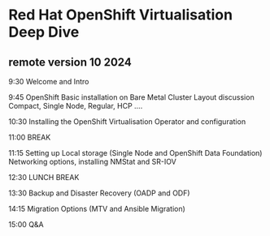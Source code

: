 # Red Hat OpenShift Virtualisation Deep Dive
## remote version 10 2024
 
9:30		Welcome and Intro	

9:45		OpenShift Basic installation on Bare Metal Cluster Layout discussion Compact, Single Node, Regular, HCP ….

10:30		Installing the OpenShift Virtualisation Operator and configuration 

11:00		BREAK		

11:15		Setting up Local storage (Single Node and OpenShift Data Foundation) Networking options, installing NMStat and SR-IOV

12:30		LUNCH BREAK

13:30		Backup and Disaster Recovery (OADP and ODF)  

14:15		Migration Options (MTV and Ansible Migration) 		

15:00		Q&A
